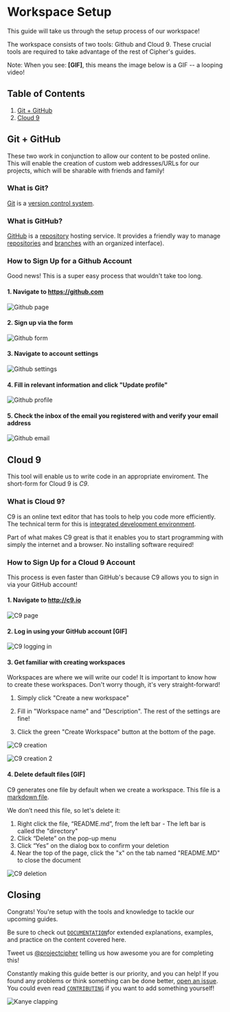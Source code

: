 # Workspace Setup

This guide will take us through the setup process of our workspace!

The workspace consists of two tools: Github and Cloud 9. These crucial tools are required to take advantage of the rest of Cipher's guides.

Note: When you see: **[GIF]**, this means the image below is a GIF -- a looping video!

## Table of Contents

1. [Git + GitHub](#git--github)
2. [Cloud 9](#cloud-9)

## Git + GitHub

These two work in conjunction to allow our content to be posted online. This will enable the creation of custom web addresses/URLs for our projects, which will be sharable with friends and family!

### What is Git?

[Git](https://git.com) is a [version control system](../DOCUMENTATION.md#version-control-system-vcs).

### What is GitHub?

[GitHub](https://github.com/) is a [repository](../DOCUMENTATION.md#repository) hosting service. It provides a friendly way to manage [repositories](../DOCUMENTATION.md#repository) and [branches](../DOCUMENTATION.md#branch) with an organized interface).

### How to Sign Up for a Github Account

Good news! This is a super easy process that wouldn't take too long.

#### 1. Navigate to https://github.com

  ![Github page](img/github.png)

#### 2. Sign up via the form

  ![Github form](img/github_form.png)

#### 3. Navigate to account settings

  ![Github settings](img/github_settings.png)

#### 4. Fill in relevant information and click "Update profile"

  ![Github profile](img/github_profile.png)

#### 5. Check the inbox of the email you registered with and verify your email address

  ![Github email](img/github_email.png)

## Cloud 9

This tool will enable us to write code in an appropriate enviroment. The short-form for Cloud 9 is _C9_.

### What is Cloud 9?

C9 is an online text editor that has tools to help you code more efficiently. The technical term for this is [integrated development environment](../DOCUMENTATION.md#integrated-development-environment-ide).

Part of what makes C9 great is that it enables you to start programming with simply the internet and a browser. No installing software required!

### How to Sign Up for a Cloud 9 Account

This process is even faster than GitHub's because C9 allows you to sign in via your GitHub account!

#### 1. Navigate to http://c9.io

  ![C9 page](img/c9.png)

#### 2. Log in using your GitHub account [GIF]

![C9 logging in](img/c9_logging_in.gif)

#### 3. Get familiar with creating workspaces

Workspaces are where we will write our code! It is important to know how to create these workspaces. Don't worry though, it's very straight-forward!

1. Simply click "Create a new workspace"

2. Fill in "Workspace name" and "Description". The rest of the settings are fine!

3. Click the green "Create Workspace" button at the bottom of the page.

![C9 creation](img/c9_workspace_creation.png)

![C9 creation 2](img/c9_workspace_creation_2.png)

#### 4. Delete default files [GIF]

C9 generates one file by default when we create a workspace. This file is a [markdown file](../DOCUMENTATION.md#markdown).

We don’t need this file, so let's delete it:

  1. Right click the file, “README.md”, from the left bar
    - The left bar is called the "directory"
  2. Click “Delete” on the pop-up menu
  3. Click “Yes” on the dialog box to confirm your deletion
  4. Near the top of the page, click the "x" on the tab named "README.MD" to close the document

![C9 deletion](img/c9_deleting.gif)

## Closing

Congrats! You're setup with the tools and knowledge to tackle our upcoming guides.

Be sure to check out [`DOCUMENTATION`](../DOCUMENTATION.md)for extended explanations, examples, and practice on the content covered here.

Tweet us [@projectcipher](https://twitter.com/projectcipher) telling us how awesome you are for completing this!

Constantly making this guide better is our priority, and you can help! If you found any problems or think something can be done better, [open an issue](https://github.com/projectcipher/cipher/issues/new). You could even read [`CONTRIBUTING`](../../CONTRIBUTING.md) if you want to add something yourself!

![Kanye clapping](img/kanye_clapping.gif)
